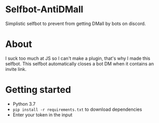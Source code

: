 # Selfbot-AntiDMall
Simplistic selfbot to prevent from getting DMall by bots on discord.

# About
I suck too much at JS so I can't make a plugin, that's why I made this selfbot.
This selfbot automatically closes a bot DM when it contains an invite link.

# Getting started
- Python 3.7
- `pip install -r requirements.txt` to download dependencies
- Enter your token in the input
